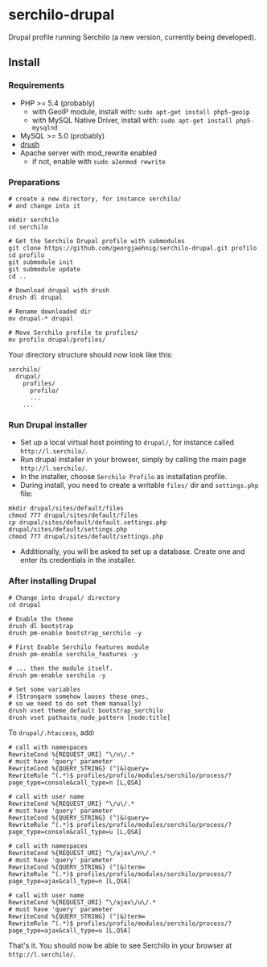 # serchilo-drupal

Drupal profile running Serchilo (a new version, currently being developed).

## Install

### Requirements

- PHP >= 5.4 (probably)
  - with GeoIP module, install with: `sudo apt-get install php5-geoip`
  - with MySQL Native Driver, install with: `sudo apt-get install php5-mysqlnd`
- MySQL >= 5.0 (probably)
- [drush](http://drush.ws/)
- Apache server with mod_rewrite enabled
  - if not, enable with `sudo a2enmod rewrite`




### Preparations
```
# create a new directory, for instance serchilo/
# and change into it

mkdir serchilo
cd serchilo

# Get the Serchilo Drupal profile with submodules
git clone https://github.com/georgjaehnig/serchilo-drupal.git profilo
cd profilo
git submodule init
git submodule update
cd ..

# Download drupal with drush
drush dl drupal 

# Rename downloaded dir
mv drupal-* drupal

# Move Serchilo profile to profiles/
mv profilo drupal/profiles/
```
Your directory structure should now look like this:
```
serchilo/
  drupal/
    profiles/
      profilo/
      ...
    ...
```
### Run Drupal installer

- Set up a local virtual host pointing to `drupal/`, for instance called `http://l.serchilo/`.
- Run drupal installer in your browser, simply by calling the main page `http://l.serchilo/`.
- In the installer, choose `Serchilo Profilo` as installation profile.
- During install, you need to create a writable `files/` dir and `settings.php` file:
```
mkdir drupal/sites/default/files
chmod 777 drupal/sites/default/files
cp drupal/sites/default/default.settings.php drupal/sites/default/settings.php
chmod 777 drupal/sites/default/settings.php
```
- Additionally, you will be asked to set up a database. Create one and enter its credentials in the installer.

### After installing Drupal
```
# Change into drupal/ directory
cd drupal

# Enable the theme
drush dl bootstrap
drush pm-enable bootstrap_serchilo -y

# First Enable Serchilo features module
drush pm-enable serchilo_features -y

# ... then the module itself.
drush pm-enable serchilo -y

# Set some variables
# (Strongarm somehow looses these ones, 
# so we need to do set them manually)
drush vset theme_default bootstrap_serchilo
drush vset pathauto_node_pattern [node:title]
```

To `drupal/.htaccess`, add:
```
# call with namespaces
RewriteCond %{REQUEST_URI} ^\/n\/.*
# must have 'query' parameter
RewriteCond %{QUERY_STRING} (^|&)query=
RewriteRule ^(.*)$ profiles/profilo/modules/serchilo/process/?page_type=console&call_type=n [L,QSA]

# call with user name
RewriteCond %{REQUEST_URI} ^\/u\/.*
# must have 'query' parameter
RewriteCond %{QUERY_STRING} (^|&)query=
RewriteRule ^(.*)$ profiles/profilo/modules/serchilo/process/?page_type=console&call_type=u [L,QSA]

# call with namespaces
RewriteCond %{REQUEST_URI} ^\/ajax\/n\/.*
# must have 'query' parameter
RewriteCond %{QUERY_STRING} (^|&)term=
RewriteRule ^(.*)$ profiles/profilo/modules/serchilo/process/?page_type=ajax&call_type=n [L,QSA]

# call with user name
RewriteCond %{REQUEST_URI} ^\/ajax\/u\/.*
# must have 'query' parameter
RewriteCond %{QUERY_STRING} (^|&)term=
RewriteRule ^(.*)$ profiles/profilo/modules/serchilo/process/?page_type=ajax&call_type=u [L,QSA]
```

That's it. You should now be able to see Serchilo in your browser at `http://l.serchilo/`.
